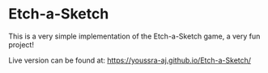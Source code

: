 # Etch-a-Sketch

This is a very simple implementation of the Etch-a-Sketch game, a very fun project!

Live version can be found at: https://youssra-aj.github.io/Etch-a-Sketch/
